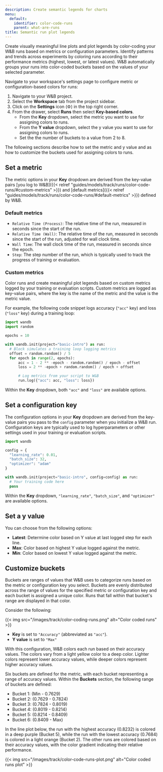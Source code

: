 ```yaml
---
description: Create semantic legends for charts
menu:
  default:
    identifier: color-code-runs
    parent: what-are-runs
title: Semantic run plot legends
---
```


Create visually meaningful line plots and plot legends by color-coding your W&B runs based on metrics or configuration parameters. Identify patterns and trends across experiments by coloring runs according to their performance metrics (highest, lowest, or latest values). W&B automatically groups your runs into color-coded buckets based on the values of your selected parameter.

Navigate to your workspace's settings page to configure metric or configuration-based colors for runs:

1. Navigate to your W&B project.
2. Select the **Workspace** tab from the project sidebar.
3. Click on the **Settings** icon (⚙️) in the top right corner.
4. From the drawer, select **Runs** then select **Key-based colors**.
    - From the **Key** dropdown, select the metric you want to use for assigning colors to runs.
    - From the **Y value** dropdown, select the y value you want to use for assigning colors to runs.
    - Set the the number of buckets to a value from 2 to 8.

The following sections describe how to set the metric and y value and as how to customize the buckets used for assigning colors to runs.

## Set a metric

The metric options in your **Key** dropdown are derived from the key-value pairs [you log to W&B]({{< relref "guides/models/track/runs/color-code-runs/#custom-metrics" >}}) and [default metrics]({{< relref "guides/models/track/runs/color-code-runs/#default-metrics" >}}) defined by W&B.

### Default metrics

* `Relative Time (Process)`: The relative time of the run, measured in seconds since the start of the run.
* `Relative Time (Wall)`: The relative time of the run, measured in seconds since the start of the run, adjusted for wall clock time.
* `Wall Time`: The wall clock time of the run, measured in seconds since the epoch.
* `Step`: The step number of the run, which is typically used to track the progress of training or evaluation.

### Custom metrics

Color runs and create meaningful plot legends based on custom metrics logged by your training or evaluation scripts. Custom metrics are logged as key-value pairs, where the key is the name of the metric and the value is the metric value.

For example, the following code snippet logs accuracy (`"acc"` key) and loss (`"loss"` key) during a training loop:

```python
import wandb
import random

epochs = 10

with wandb.init(project="basic-intro") as run:
  # Block simulates a training loop logging metrics
  offset = random.random() / 5
  for epoch in range(2, epochs):
      acc = 1 - 2 ** -epoch - random.random() / epoch - offset
      loss = 2 ** -epoch + random.random() / epoch + offset

      # Log metrics from your script to W&B
      run.log({"acc": acc, "loss": loss})
```

Within the **Key** dropdown, both `"acc"` and `"loss"` are available options.

## Set a configuration key

The configuration options in your **Key** dropdown are derived from the key-value pairs you pass to the `config` parameter when you initialize a W&B run. Configuration keys are typically used to log hyperparameters or other settings used in your training or evaluation scripts.

```python
import wandb

config = {
  "learning_rate": 0.01,
  "batch_size": 32,
  "optimizer": "adam"
}

with wandb.init(project="basic-intro", config=config) as run:
  # Your training code here
  pass
```

Within the **Key** dropdown, `"learning_rate"`, `"batch_size"`, and `"optimizer"` are available options.

## Set a y value

You can choose from the following options:

- **Latest**: Determine color based on Y value at last logged step for each line.
- **Max**: Color based on highest Y value logged against the metric.
- **Min**: Color based on lowest Y value logged against the metric.

## Customize buckets

Buckets are ranges of values that W&B uses to categorize runs based on the metric or configuration key you select. Buckets are evenly distributed across the range of values for the specified metric or configuration key and each bucket is assigned a unique color. Runs that fall within that bucket's range are displayed in that color. 

Consider the following:

{{< img src="/images/track/color-coding-runs.png" alt="Color coded runs" >}}

- **Key** is set to `"Accuracy"` (abbreviated as `"acc"`).
- **Y value** is set to `"Max"`

With this configuration, W&B colors each run based on their accuracy values. The colors vary from a light yellow color to a deep color. Lighter colors represent lower accuracy values, while deeper colors represent higher accuracy values.

Six buckets are defined for the metric, with each bucket representing a range of accuracy values. Within the **Buckets** section, the following range of buckets are defined:

- Bucket 1: (Min - 0.7629)
- Bucket 2: (0.7629 - 0.7824)
- Bucket 3: (0.7824 - 0.8019)
- Bucket 4: (0.8019 - 0.8214)
- Bucket 5: (0.8214 - 0.8409)
- Bucket 6: (0.8409 - Max)

In the line plot below, the run with the highest accuracy (0.8232) is colored in a deep purple (Bucket 5), while the run with the lowest accuracy (0.7684) is colored in a light orange (Bucket 2). The other runs are colored based on their accuracy values, with the color gradient indicating their relative performance. 

{{< img src="/images/track/color-code-runs-plot.png" alt="Color coded runs plot" >}}